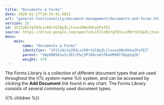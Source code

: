```yaml
---
title: "Documents & Forms"
date: 2020-02-27T19:35:41.681Z
url: "general-functionality/document-management/documents-and-forms.html"
version: 15
id: 1F21zNiYq703LscR9rtGl8pZLjtxvozONvXhkaZFefEI
source: https://drive.google.com/open?id=1F21zNiYq703LscR9rtGl8pZLjtxvozONvXhkaZFefEI
menu:
    main:
        name: "Documents & Forms"
        identifier: "1F21zNiYq703LscR9rtGl8pZLjtxvozONvXhkaZFefEI"
        parent: "1WybRBSEox5cSECcPwj3PJOArnmlFKwVMkNlT6gq1qSQ"
        weight: 370
---
```









The Forms Library is a collection of different document types that are used throughout the {{% system-name %}} system, and can be accessed by clicking the **Add Document** link found in any chart. The Forms Library consists of several commonly used document types.









{{% children %}}

